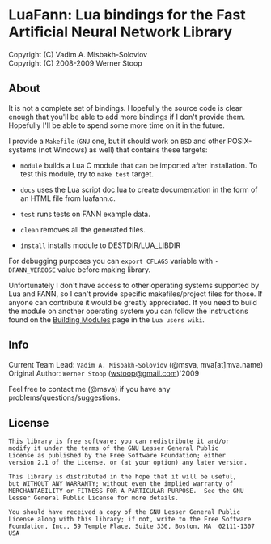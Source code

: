 LuaFann: Lua bindings for the Fast Artificial Neural Network Library
====================================================================

Copyright (C) Vadim A. Misbakh-Soloviov
<br />
Copyright (C) 2008-2009  Werner Stoop

## About

It is not a complete set of bindings. Hopefully the source code is
clear enough that you'll be able to add more bindings if I don't provide
them. Hopefully I'll be able to spend some more time on it in the future.

I provide a `Makefile` (`GNU` one, but it should work on `BSD` and other
POSIX-systems (not Windows) as well) that contains these targets:

* `module`
	builds a Lua C module that can be imported after installation.
	To test this module, try to `make test` target.

* `docs`
	uses the Lua script doc.lua to create documentation in
	the form of an HTML file from luafann.c.

* `test`
	runs tests on FANN example data.

* `clean`
	removes all the generated files.

* `install`
	installs module to DESTDIR/LUA_LIBDIR

For debugging purposes you can `export CFLAGS` variable with `-DFANN_VERBOSE`
value before making library.

Unfortunately I don't have access to other operating systems supported by
Lua and FANN, so I can't provide specific makefiles/project files for those. If
anyone can contribute it would be greatly appreciated. If you need
to build the module on another operating system you can follow the
instructions found on the
[Building Modules](http://lua-users.org/wiki/BuildingModules) page
in the `Lua users wiki`.

## Info

Current Team Lead: `Vadim A. Misbakh-Soloviov` (@msva, mva[at]mva.name)
<br />
Original Author: `Werner Stoop` (wstoop@gmail.com)'2009

Feel free to contact me (@msva) if you have any problems/questions/suggestions.

## License

    This library is free software; you can redistribute it and/or
    modify it under the terms of the GNU Lesser General Public
    License as published by the Free Software Foundation; either
    version 2.1 of the License, or (at your option) any later version.

    This library is distributed in the hope that it will be useful,
    but WITHOUT ANY WARRANTY; without even the implied warranty of
    MERCHANTABILITY or FITNESS FOR A PARTICULAR PURPOSE.  See the GNU
    Lesser General Public License for more details.

    You should have received a copy of the GNU Lesser General Public
    License along with this library; if not, write to the Free Software
    Foundation, Inc., 59 Temple Place, Suite 330, Boston, MA  02111-1307  USA
